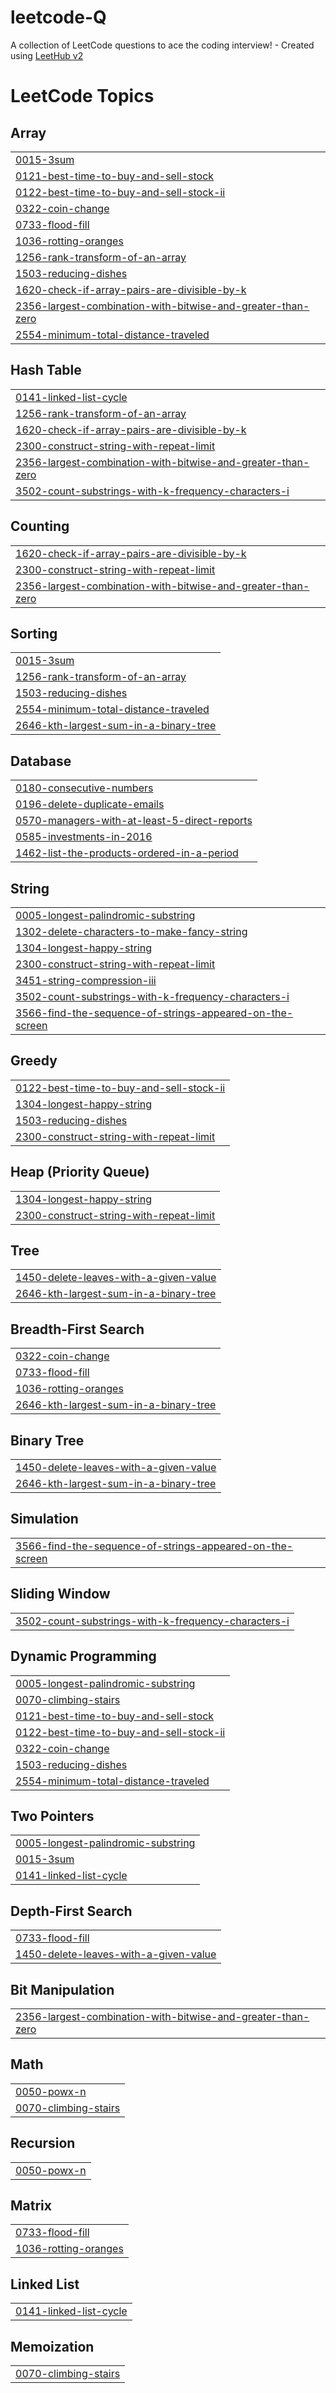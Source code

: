 # leetcode-Q
A collection of LeetCode questions to ace the coding interview! - Created using [LeetHub v2](https://github.com/arunbhardwaj/LeetHub-2.0)

<!---LeetCode Topics Start-->
# LeetCode Topics
## Array
|  |
| ------- |
| [0015-3sum](https://github.com/INTROVERTc0der/leetcode-Q/tree/master/0015-3sum) |
| [0121-best-time-to-buy-and-sell-stock](https://github.com/INTROVERTc0der/leetcode-Q/tree/master/0121-best-time-to-buy-and-sell-stock) |
| [0122-best-time-to-buy-and-sell-stock-ii](https://github.com/INTROVERTc0der/leetcode-Q/tree/master/0122-best-time-to-buy-and-sell-stock-ii) |
| [0322-coin-change](https://github.com/INTROVERTc0der/leetcode-Q/tree/master/0322-coin-change) |
| [0733-flood-fill](https://github.com/INTROVERTc0der/leetcode-Q/tree/master/0733-flood-fill) |
| [1036-rotting-oranges](https://github.com/INTROVERTc0der/leetcode-Q/tree/master/1036-rotting-oranges) |
| [1256-rank-transform-of-an-array](https://github.com/INTROVERTc0der/leetcode-Q/tree/master/1256-rank-transform-of-an-array) |
| [1503-reducing-dishes](https://github.com/INTROVERTc0der/leetcode-Q/tree/master/1503-reducing-dishes) |
| [1620-check-if-array-pairs-are-divisible-by-k](https://github.com/INTROVERTc0der/leetcode-Q/tree/master/1620-check-if-array-pairs-are-divisible-by-k) |
| [2356-largest-combination-with-bitwise-and-greater-than-zero](https://github.com/INTROVERTc0der/leetcode-Q/tree/master/2356-largest-combination-with-bitwise-and-greater-than-zero) |
| [2554-minimum-total-distance-traveled](https://github.com/INTROVERTc0der/leetcode-Q/tree/master/2554-minimum-total-distance-traveled) |
## Hash Table
|  |
| ------- |
| [0141-linked-list-cycle](https://github.com/INTROVERTc0der/leetcode-Q/tree/master/0141-linked-list-cycle) |
| [1256-rank-transform-of-an-array](https://github.com/INTROVERTc0der/leetcode-Q/tree/master/1256-rank-transform-of-an-array) |
| [1620-check-if-array-pairs-are-divisible-by-k](https://github.com/INTROVERTc0der/leetcode-Q/tree/master/1620-check-if-array-pairs-are-divisible-by-k) |
| [2300-construct-string-with-repeat-limit](https://github.com/INTROVERTc0der/leetcode-Q/tree/master/2300-construct-string-with-repeat-limit) |
| [2356-largest-combination-with-bitwise-and-greater-than-zero](https://github.com/INTROVERTc0der/leetcode-Q/tree/master/2356-largest-combination-with-bitwise-and-greater-than-zero) |
| [3502-count-substrings-with-k-frequency-characters-i](https://github.com/INTROVERTc0der/leetcode-Q/tree/master/3502-count-substrings-with-k-frequency-characters-i) |
## Counting
|  |
| ------- |
| [1620-check-if-array-pairs-are-divisible-by-k](https://github.com/INTROVERTc0der/leetcode-Q/tree/master/1620-check-if-array-pairs-are-divisible-by-k) |
| [2300-construct-string-with-repeat-limit](https://github.com/INTROVERTc0der/leetcode-Q/tree/master/2300-construct-string-with-repeat-limit) |
| [2356-largest-combination-with-bitwise-and-greater-than-zero](https://github.com/INTROVERTc0der/leetcode-Q/tree/master/2356-largest-combination-with-bitwise-and-greater-than-zero) |
## Sorting
|  |
| ------- |
| [0015-3sum](https://github.com/INTROVERTc0der/leetcode-Q/tree/master/0015-3sum) |
| [1256-rank-transform-of-an-array](https://github.com/INTROVERTc0der/leetcode-Q/tree/master/1256-rank-transform-of-an-array) |
| [1503-reducing-dishes](https://github.com/INTROVERTc0der/leetcode-Q/tree/master/1503-reducing-dishes) |
| [2554-minimum-total-distance-traveled](https://github.com/INTROVERTc0der/leetcode-Q/tree/master/2554-minimum-total-distance-traveled) |
| [2646-kth-largest-sum-in-a-binary-tree](https://github.com/INTROVERTc0der/leetcode-Q/tree/master/2646-kth-largest-sum-in-a-binary-tree) |
## Database
|  |
| ------- |
| [0180-consecutive-numbers](https://github.com/INTROVERTc0der/leetcode-Q/tree/master/0180-consecutive-numbers) |
| [0196-delete-duplicate-emails](https://github.com/INTROVERTc0der/leetcode-Q/tree/master/0196-delete-duplicate-emails) |
| [0570-managers-with-at-least-5-direct-reports](https://github.com/INTROVERTc0der/leetcode-Q/tree/master/0570-managers-with-at-least-5-direct-reports) |
| [0585-investments-in-2016](https://github.com/INTROVERTc0der/leetcode-Q/tree/master/0585-investments-in-2016) |
| [1462-list-the-products-ordered-in-a-period](https://github.com/INTROVERTc0der/leetcode-Q/tree/master/1462-list-the-products-ordered-in-a-period) |
## String
|  |
| ------- |
| [0005-longest-palindromic-substring](https://github.com/INTROVERTc0der/leetcode-Q/tree/master/0005-longest-palindromic-substring) |
| [1302-delete-characters-to-make-fancy-string](https://github.com/INTROVERTc0der/leetcode-Q/tree/master/1302-delete-characters-to-make-fancy-string) |
| [1304-longest-happy-string](https://github.com/INTROVERTc0der/leetcode-Q/tree/master/1304-longest-happy-string) |
| [2300-construct-string-with-repeat-limit](https://github.com/INTROVERTc0der/leetcode-Q/tree/master/2300-construct-string-with-repeat-limit) |
| [3451-string-compression-iii](https://github.com/INTROVERTc0der/leetcode-Q/tree/master/3451-string-compression-iii) |
| [3502-count-substrings-with-k-frequency-characters-i](https://github.com/INTROVERTc0der/leetcode-Q/tree/master/3502-count-substrings-with-k-frequency-characters-i) |
| [3566-find-the-sequence-of-strings-appeared-on-the-screen](https://github.com/INTROVERTc0der/leetcode-Q/tree/master/3566-find-the-sequence-of-strings-appeared-on-the-screen) |
## Greedy
|  |
| ------- |
| [0122-best-time-to-buy-and-sell-stock-ii](https://github.com/INTROVERTc0der/leetcode-Q/tree/master/0122-best-time-to-buy-and-sell-stock-ii) |
| [1304-longest-happy-string](https://github.com/INTROVERTc0der/leetcode-Q/tree/master/1304-longest-happy-string) |
| [1503-reducing-dishes](https://github.com/INTROVERTc0der/leetcode-Q/tree/master/1503-reducing-dishes) |
| [2300-construct-string-with-repeat-limit](https://github.com/INTROVERTc0der/leetcode-Q/tree/master/2300-construct-string-with-repeat-limit) |
## Heap (Priority Queue)
|  |
| ------- |
| [1304-longest-happy-string](https://github.com/INTROVERTc0der/leetcode-Q/tree/master/1304-longest-happy-string) |
| [2300-construct-string-with-repeat-limit](https://github.com/INTROVERTc0der/leetcode-Q/tree/master/2300-construct-string-with-repeat-limit) |
## Tree
|  |
| ------- |
| [1450-delete-leaves-with-a-given-value](https://github.com/INTROVERTc0der/leetcode-Q/tree/master/1450-delete-leaves-with-a-given-value) |
| [2646-kth-largest-sum-in-a-binary-tree](https://github.com/INTROVERTc0der/leetcode-Q/tree/master/2646-kth-largest-sum-in-a-binary-tree) |
## Breadth-First Search
|  |
| ------- |
| [0322-coin-change](https://github.com/INTROVERTc0der/leetcode-Q/tree/master/0322-coin-change) |
| [0733-flood-fill](https://github.com/INTROVERTc0der/leetcode-Q/tree/master/0733-flood-fill) |
| [1036-rotting-oranges](https://github.com/INTROVERTc0der/leetcode-Q/tree/master/1036-rotting-oranges) |
| [2646-kth-largest-sum-in-a-binary-tree](https://github.com/INTROVERTc0der/leetcode-Q/tree/master/2646-kth-largest-sum-in-a-binary-tree) |
## Binary Tree
|  |
| ------- |
| [1450-delete-leaves-with-a-given-value](https://github.com/INTROVERTc0der/leetcode-Q/tree/master/1450-delete-leaves-with-a-given-value) |
| [2646-kth-largest-sum-in-a-binary-tree](https://github.com/INTROVERTc0der/leetcode-Q/tree/master/2646-kth-largest-sum-in-a-binary-tree) |
## Simulation
|  |
| ------- |
| [3566-find-the-sequence-of-strings-appeared-on-the-screen](https://github.com/INTROVERTc0der/leetcode-Q/tree/master/3566-find-the-sequence-of-strings-appeared-on-the-screen) |
## Sliding Window
|  |
| ------- |
| [3502-count-substrings-with-k-frequency-characters-i](https://github.com/INTROVERTc0der/leetcode-Q/tree/master/3502-count-substrings-with-k-frequency-characters-i) |
## Dynamic Programming
|  |
| ------- |
| [0005-longest-palindromic-substring](https://github.com/INTROVERTc0der/leetcode-Q/tree/master/0005-longest-palindromic-substring) |
| [0070-climbing-stairs](https://github.com/INTROVERTc0der/leetcode-Q/tree/master/0070-climbing-stairs) |
| [0121-best-time-to-buy-and-sell-stock](https://github.com/INTROVERTc0der/leetcode-Q/tree/master/0121-best-time-to-buy-and-sell-stock) |
| [0122-best-time-to-buy-and-sell-stock-ii](https://github.com/INTROVERTc0der/leetcode-Q/tree/master/0122-best-time-to-buy-and-sell-stock-ii) |
| [0322-coin-change](https://github.com/INTROVERTc0der/leetcode-Q/tree/master/0322-coin-change) |
| [1503-reducing-dishes](https://github.com/INTROVERTc0der/leetcode-Q/tree/master/1503-reducing-dishes) |
| [2554-minimum-total-distance-traveled](https://github.com/INTROVERTc0der/leetcode-Q/tree/master/2554-minimum-total-distance-traveled) |
## Two Pointers
|  |
| ------- |
| [0005-longest-palindromic-substring](https://github.com/INTROVERTc0der/leetcode-Q/tree/master/0005-longest-palindromic-substring) |
| [0015-3sum](https://github.com/INTROVERTc0der/leetcode-Q/tree/master/0015-3sum) |
| [0141-linked-list-cycle](https://github.com/INTROVERTc0der/leetcode-Q/tree/master/0141-linked-list-cycle) |
## Depth-First Search
|  |
| ------- |
| [0733-flood-fill](https://github.com/INTROVERTc0der/leetcode-Q/tree/master/0733-flood-fill) |
| [1450-delete-leaves-with-a-given-value](https://github.com/INTROVERTc0der/leetcode-Q/tree/master/1450-delete-leaves-with-a-given-value) |
## Bit Manipulation
|  |
| ------- |
| [2356-largest-combination-with-bitwise-and-greater-than-zero](https://github.com/INTROVERTc0der/leetcode-Q/tree/master/2356-largest-combination-with-bitwise-and-greater-than-zero) |
## Math
|  |
| ------- |
| [0050-powx-n](https://github.com/INTROVERTc0der/leetcode-Q/tree/master/0050-powx-n) |
| [0070-climbing-stairs](https://github.com/INTROVERTc0der/leetcode-Q/tree/master/0070-climbing-stairs) |
## Recursion
|  |
| ------- |
| [0050-powx-n](https://github.com/INTROVERTc0der/leetcode-Q/tree/master/0050-powx-n) |
## Matrix
|  |
| ------- |
| [0733-flood-fill](https://github.com/INTROVERTc0der/leetcode-Q/tree/master/0733-flood-fill) |
| [1036-rotting-oranges](https://github.com/INTROVERTc0der/leetcode-Q/tree/master/1036-rotting-oranges) |
## Linked List
|  |
| ------- |
| [0141-linked-list-cycle](https://github.com/INTROVERTc0der/leetcode-Q/tree/master/0141-linked-list-cycle) |
## Memoization
|  |
| ------- |
| [0070-climbing-stairs](https://github.com/INTROVERTc0der/leetcode-Q/tree/master/0070-climbing-stairs) |
<!---LeetCode Topics End-->